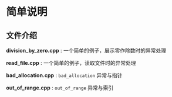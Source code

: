 # 简单说明

## 文件介绍

**division_by_zero.cpp** : 一个简单的例子，展示零作除数时的异常处理

**read_file.cpp** : 一个简单的例子，读取文件时的异常处理

**bad_allocation.cpp** : `bad_allocation` 异常与指针

**out_of_range.cpp** : `out_of_range` 异常与索引
